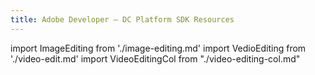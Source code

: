 ```yaml
---
title: Adobe Developer — DC Platform SDK Resources
---
```

import ImageEditing from './image-editing.md'
import VedioEditing from './video-edit.md'
import VideoEditingCol from "./video-editing-col.md"


<WrapperComponent slots="content" theme="light" className="w-45 quick-action-content"/>

<ImageEditing/>

<WrapperComponent slots="content" theme="light" className="w-30"/>

<VedioEditing/>

<WrapperComponent slots="content" theme="light" className="w-25 "/>

<VideoEditingCol/>